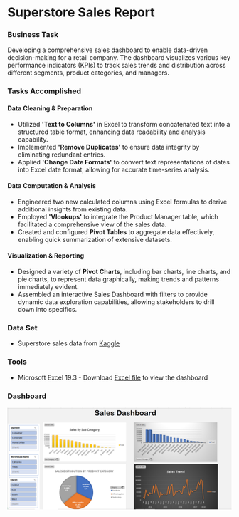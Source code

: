 # Superstore Sales Report

### Business Task
Developing a comprehensive sales dashboard to enable data-driven decision-making for a retail company. The dashboard visualizes various key performance indicators (KPIs) to track sales trends and distribution across different segments, product categories, and managers.

### Tasks Accomplished
#### Data Cleaning & Preparation
- Utilized **'Text to Columns'** in Excel to transform concatenated text into a structured table format, enhancing data readability and analysis capability.
- Implemented **'Remove Duplicates'** to ensure data integrity by eliminating redundant entries.
- Applied **'Change Date Formats'** to convert text representations of dates into Excel date format, allowing for accurate time-series analysis.

#### Data Computation & Analysis
- Engineered two new calculated columns using Excel formulas to derive additional insights from existing data.
- Employed **'Vlookups'** to integrate the Product Manager table, which facilitated a comprehensive view of the sales data.
- Created and configured **Pivot Tables** to aggregate data effectively, enabling quick summarization of extensive datasets.

#### Visualization & Reporting
- Designed a variety of **Pivot Charts**, including bar charts, line charts, and pie charts, to represent data graphically, making trends and patterns immediately evident.
- Assembled an interactive Sales Dashboard with filters to provide dynamic data exploration capabilities, allowing stakeholders to drill down into specifics.

### Data Set
- Superstore sales data from [Kaggle](https://www.kaggle.com/datasets/vivek468/superstore-dataset-final)

### Tools
- Microsoft Excel 19.3 - Download [Excel file](./Superstore.xlsx) to view the dashboard

### Dashboard
![Dashboard](images/dashboard.png)

